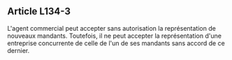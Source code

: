 Article L134-3
----
L'agent commercial peut accepter sans autorisation la représentation de nouveaux
mandants. Toutefois, il ne peut accepter la représentation d'une entreprise
concurrente de celle de l'un de ses mandants sans accord de ce dernier.
